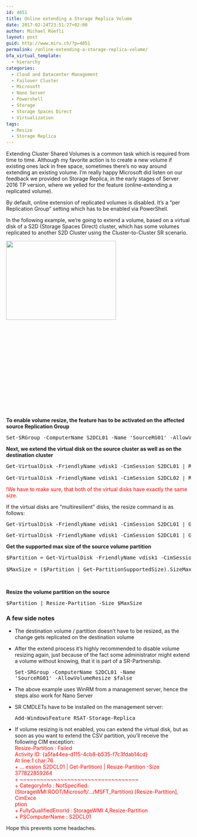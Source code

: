 ```yaml
---
id: 4851
title: Online extending a Storage Replica Volume
date: 2017-02-24T23:51:27+02:00
author: Michael Rüefli
layout: post
guid: http://www.miru.ch/?p=4851
permalink: /online-extending-a-storage-replica-volume/
bfa_virtual_template:
  - hierarchy
categories:
  - Cloud and Datacenter Management
  - Failover Cluster
  - Microsoft
  - Nano Server
  - Powershell
  - Storage
  - Storage Spaces Direct
  - Virtualization
tags:
  - Resize
  - Storage Replica
---
```

Extending Cluster Shared Volumes is a common task which is required from time to time. Although my favorite action is to create a new volume if existing ones lack in free space, sometimes there&#8217;s no way around extending an existing volume. I&#8217;m really happy Microsoft did listen on our feedback we provided on Storage Replica, in the early stages of Server 2016 TP version, where we yelled for the feature (online-extending a replicated volume).

By default, online extension of replicated volumes is disabled. It&#8217;s a &#8220;per Replication Group&#8221; setting which has to be enabled via PowerShell.

In the following example, we&#8217;re going to extend a volume, based on a virtual disk of a S2D (Storage Spaces Direct) cluster, which has some volumes replicated to another S2D Cluster using the Cluster-to-Cluster SR scenario.

[<img class="alignleft size-medium wp-image-4856" src="../images/2017/02/sr_clustertocluster-300x215.png" alt="" width="300" height="215" srcset="../images/2017/02/sr_clustertocluster-300x215.png 300w, ../images/2017/02/sr_clustertocluster.png 427w" sizes="(max-width: 300px) 100vw, 300px" />](../images/2017/02/sr_clustertocluster.png)

&nbsp;

&nbsp;

&nbsp;

&nbsp;

&nbsp;

&nbsp;

&nbsp;

&nbsp;

**To enable volume resize, the feature has to be activated on the affected source Replication Group**

<pre class="">Set-SRGroup -ComputerName S2DCL01 -Name 'SourceRG01' -AllowVolumeResize $true</pre>

**Next, we extend the virtual disk on the source cluster as well as on the destination cluster**

<pre class="">Get-VirtualDisk -FriendlyName vdisk1 -CimSession S2DCL01 | Resize-VirtualDisk -Size 400GB

Get-VirtualDisk -FriendlyName vdisk1 -CimSession S2DCL02 | Resize-VirtualDisk -Size 400GB</pre>

<span style="color: #ff0000;">!We have to make sure, that both of the virtual disks have exactly the same size.</span>

If the virtual disks are &#8220;multiresilient&#8221; disks, the resize command is as follows:

<pre class="">Get-VirtualDisk -FriendlyName vdisk1 -CimSession S2DCL01 | Get-StorageTier | ? ResiliencySettingName -eq 'Performance' | Resize-StorageTier -Size 100GB</pre>

<pre class="">Get-VirtualDisk -FriendlyName vdisk1 -CimSession S2DCL01 | Get-StorageTier | ? ResiliencySettingName -eq 'Capacity' | Resize-StorageTier -Size 800GB</pre>

**Get the supported max size of the source volume partition**

<pre class="">$Partition = Get-VirtualDisk -FriendlyName vdisk1 -CimSession S2DCL01 | Get-Disk | Get-Partition | ? {$_.Type -eq 'Basic'}

$MaxSize = ($Partition | Get-PartitionSupportedSize).SizeMax</pre>

&nbsp;

**Resize the volume partition on the source**

<pre class="">$Partition | Resize-Partition -Size $MaxSize</pre>

### A few side notes

  * The destination volume / partition doesn&#8217;t have to be resized, as the change gets replicated on the destination volume
  * After the extend process it&#8217;s highly recommended to disable volume resizing again, just because of the fact some administrator might extend a volume without knowing, that it is part of a SR-Partnership. <pre class="">Set-SRGroup -ComputerName S2DCL01 -Name 'SourceRG01' -AllowVolumeResize $false</pre>

  * The above example uses WinRM from a management server, hence the steps also work for Nano Server
  * SR CMDLETs have to be installed on the management server: <pre class="">Add-WindowsFeature RSAT-Storage-Replica</pre>

  * If volume resizing is not enabled, you can extend the virtual disk, but as soon as you want to extend the CSV partition, you&#8217;ll receive the following CIM exception:  
    <span style="color: #ff0000;">Resize-Partition : Failed</span>  
    <span style="color: #ff0000;">Activity ID: {a5fa44ea-d115-4cb8-b535-f7c3fdab14cd}</span>  
    <span style="color: #ff0000;">At line:1 char:76</span>  
    <span style="color: #ff0000;">+ &#8230; ession S2DCL01 | Get-Partition) | Resize-Partition -Size 377822859264</span>  
    <span style="color: #ff0000;">+ ~~~~~~~~~~~~~~~~~~~~~~~~~~~~~~~~~~~</span>  
     <span style="color: #ff0000;">+ CategoryInfo : NotSpecified: (StorageWMI:ROOT/Microsoft/&#8230;/MSFT_Partition) [Resize-Partition], CimExce</span>  
     <span style="color: #ff0000;">ption</span>  
     <span style="color: #ff0000;">+ FullyQualifiedErrorId : StorageWMI 4,Resize-Partition</span>  
     <span style="color: #ff0000;">+ PSComputerName : S2DCL01</span>

Hope this prevents some headaches.